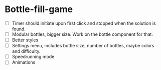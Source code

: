 # Bottle-fill-game

- [ ] Timer should initiate upon first click and stopped when the solution is found.
- [ ] Modular bottles, bigger size. Work on the bottle component for that.
- [ ] Better styles
- [ ] Settings menu, includes bottle size, number of bottles, maybe colors and difficulty.
- [ ] Speedrunning mode
- [ ] Animations